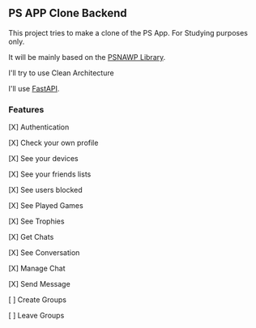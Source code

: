## PS APP Clone Backend

This project tries to make a clone of the PS App. For Studying purposes only.

It will be mainly based on the [PSNAWP Library](https://github.com/isFakeAccount/psnawp).

I'll try to use Clean Architecture

I'll use [FastAPI](https://fastapi.tiangolo.com/).

### Features
[X] Authentication

[X] Check your own profile

[X] See your devices

[X] See your friends lists

[X] See users blocked

[X] See Played Games

[X] See Trophies

[X] Get Chats

[X] See Conversation

[X] Manage Chat

[X] Send Message

[ ] Create Groups

[ ] Leave Groups